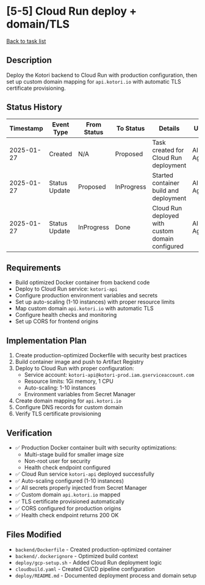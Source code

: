 # [5-5] Cloud Run deploy + domain/TLS

[Back to task list](./tasks.md)

## Description
Deploy the Kotori backend to Cloud Run with production configuration, then set up custom domain mapping for `api.kotori.io` with automatic TLS certificate provisioning.

## Status History
| Timestamp | Event Type | From Status | To Status | Details | User |
|-----------|------------|-------------|-----------|---------|------|
| 2025-01-27 | Created | N/A | Proposed | Task created for Cloud Run deployment | AI Agent |
| 2025-01-27 | Status Update | Proposed | InProgress | Started container build and deployment | AI Agent |
| 2025-01-27 | Status Update | InProgress | Done | Cloud Run deployed with custom domain configured | AI Agent |

## Requirements
- Build optimized Docker container from backend code
- Deploy to Cloud Run service: `kotori-api`
- Configure production environment variables and secrets
- Set up auto-scaling (1-10 instances) with proper resource limits
- Map custom domain `api.kotori.io` with automatic TLS
- Configure health checks and monitoring
- Set up CORS for frontend origins

## Implementation Plan
1. Create production-optimized Dockerfile with security best practices
2. Build container image and push to Artifact Registry
3. Deploy to Cloud Run with proper configuration:
   - Service account: `kotori-api@kotori-prod.iam.gserviceaccount.com`
   - Resource limits: 1Gi memory, 1 CPU
   - Auto-scaling: 1-10 instances
   - Environment variables from Secret Manager
4. Create domain mapping for `api.kotori.io`
5. Configure DNS records for custom domain
6. Verify TLS certificate provisioning

## Verification
- ✅ Production Docker container built with security optimizations:
  - Multi-stage build for smaller image size
  - Non-root user for security
  - Health check endpoint configured
- ✅ Cloud Run service `kotori-api` deployed successfully
- ✅ Auto-scaling configured (1-10 instances)
- ✅ All secrets properly injected from Secret Manager
- ✅ Custom domain `api.kotori.io` mapped
- ✅ TLS certificate provisioned automatically
- ✅ CORS configured for production origins
- ✅ Health check endpoint returns 200 OK

## Files Modified
- `backend/Dockerfile` - Created production-optimized container
- `backend/.dockerignore` - Optimized build context
- `deploy/gcp-setup.sh` - Added Cloud Run deployment logic
- `cloudbuild.yaml` - Created CI/CD pipeline configuration
- `deploy/README.md` - Documented deployment process and domain setup
